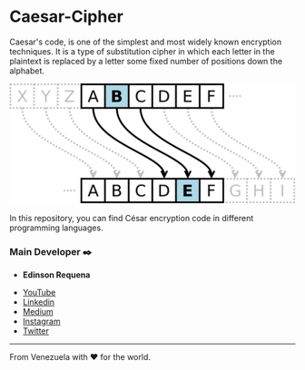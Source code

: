 # Caesar-Cipher
Caesar's code, is one of the simplest and most widely known encryption techniques. It is a type of substitution cipher in which each letter in the plaintext is replaced by a letter some fixed number of positions down the alphabet. 

![alt text](https://raw.githubusercontent.com/EdinsonRequena/Caesar-Cipher/master/Caesar3.svg)

In this repository, you can find César encryption code in different programming languages.

### Main Developer ✒️

* **Edinson Requena**
- [YouTube](https://www.youtube.com/channel/UCFXAiceHPFzk81Ooc25_QTg/featured)
- [Linkedin](https://www.linkedin.com/in/edinson-requena-9496a2178/)
- [Medium](https://medium.com/@edinsonrequena)
- [Instagram](https://instagram.com/edinsonrequena)
- [Twitter](https://twitter.com/requenaea)


---
From Venezuela with ❤️ for the world.
